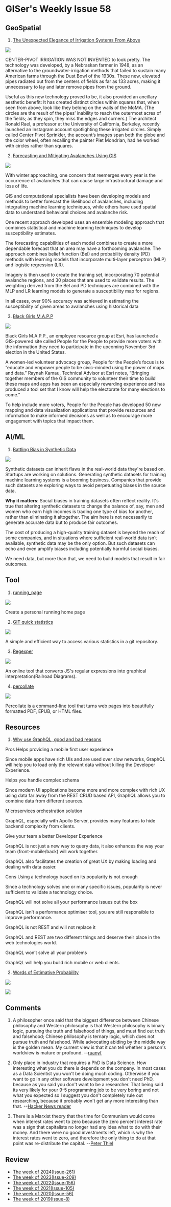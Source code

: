 # GISer's Weekly Issue 58

## GeoSpatial

1. [The Unexpected Elegance of Irrigation Systems From Above](https://www.atlasobscura.com/articles/why-do-farms-look-like-circles-from-planes)

![](https://assets.atlasobscura.com/media/W1siZiIsInVwbG9hZHMvYXNzZXRzLzg4MjY1NmFkLTJiOGMtNDJmYS1iOTJlLTQ4NWE4YTY4MDc2YTc1MzE0ZTRkZmVkMzQwMTUzYV8xNzg1ODIyODgxNV8xNjVlYzE5ZWFhX28uanBnIl0sWyJwIiwiY29udmVydCIsIiJdLFsicCIsImNvbnZlcnQiLCItcXVhbGl0eSA4MSAtYXV0by1vcmllbnQiXSxbInAiLCJ0aHVtYiIsIjEyODB4PiJdXQ/17858228815_165ec19eaa_o.jpg)

CENTER-PIVOT IRRIGATION WAS NOT INVENTED to look pretty. The technology was developed, by a Nebraskan farmer in 1948, as an alternative to the groundwater-irrigation methods that failed to sustain many American farms through the Dust Bowl of the 1930s. These new, elevated pipes radiated out from the centers of fields as far as 133 acres, making it unnecessary to lay and later remove pipes from the ground.

Useful as this new technology proved to be, it also provided an ancillary aesthetic benefit: It has created distinct circles within squares that, when seen from above, look like they belong on the walls of the MoMA. (The circles are the result of the pipes’ inability to reach the outermost acres of the fields; as they spin, they miss the edges and corners.) The architect Ronald Rael, a professor at the University of California, Berkeley, recently launched an Instagram account spotlighting these irrigated circles. Simply called Center Pivot Sprinkler, the account’s images span both the globe and the color wheel, often recalling the painter Piet Mondrian, had he worked with circles rather than squares.

2. [Forecasting and Mitigating Avalanches Using GIS](https://www.gislounge.com/forecasting-and-mitigating-avalanches-using-gis/)

![](https://i2.wp.com/www.gislounge.com/wp-content/uploads/2020/10/avalanche-2014202-nasa.jpg?w=720&ssl=1)

With winter approaching, one concern that reemerges every year is the occurrence of avalanches that can cause large infrastructural damage and loss of life.

GIS and computational specialists have been developing models and methods to better forecast the likelihood of avalanches, including integrating machine learning techniques, while others have used spatial data to understand behavioral choices and avalanche risk.

One recent approach developed uses an ensemble modeling approach that combines statistical and machine learning techniques to develop susceptibility estimates.

The forecasting capabilities of each model combines to create a more dependable forecast that an area may have a forthcoming avalanche. The approach combines belief function (Bel) and probability density (PD) methods with learning models that incorporate multi-layer perceptron (MLP) and logistic regression (LR).

Imagery is then used to create the training set, incorporating 70 potential avalanche regions, and 30 places that are used to validate results. The weighting derived from the Bel and PD techniques are combined with the MLP and LR learning models to generate a susceptibility map for regions.

In all cases, over 90% accuracy was achieved in estimating the susceptibility of given areas to avalanches using historical data

3. [Black Girls M.A.P.P](https://www.gislounge.com/black-girls-mapp-voter-information-site/)

![](https://i1.wp.com/www.gislounge.com/wp-content/uploads/2020/10/map-parents-workforce.png?w=1100&ssl=1)

Black Girls M.A.P.P., an employee resource group at Esri, has launched a GIS-powered site called People for the People to provide more voters with the information they need to participate in the upcoming November 3rd election in the United States.

A women-led volunteer advocacy group, People for the People’s focus is to “educate and empower people to be civic-minded using the power of maps and data.” Raynah Kamau, Technical Advisor at Esri notes, “Bringing together members of the GIS community to volunteer their time to build these maps and apps has been an especially rewarding experience and has produced a tool set that I know will help the electorate for many elections to come.”

To help include more voters, People for the People has developed 50 new mapping and data visualization applications that provide resources and information to make informed decisions as well as to encourage more engagement with topics that impact them.

## AI/ML

1. [Battling Bias in Synthetic Data](https://blog.deeplearning.ai/blog/the-batch-ai-researchers-under-fire-rl-agents-in-danger-bias-in-synthetic-data-one-neuron-to-rule-them-all)

![](<https://blog.deeplearning.ai/hubfs/ezgif.com-resize%20(20).gif>)

Synthetic datasets can inherit flaws in the real-world data they're based on. Startups are working on solutions. Generating synthetic datasets for training machine learning systems is a booming business. Companies that provide such datasets are exploring ways to avoid perpetuating biases in the source data.

**Why it matters**: Social biases in training datasets often reflect reality. It's true that altering synthetic datasets to change the balance of, say, men and women who earn high incomes is trading one type of bias for another, rather than eliminating it altogether. The aim here is not necessarily to generate accurate data but to produce fair outcomes.

The cost of producing a high-quality training dataset is beyond the reach of some companies, and in situations where sufficient real-world data isn’t available, synthetic data may be the only option. But such datasets can echo and even amplify biases including potentially harmful social biases.

We need data, but more than that, we need to build models that result in fair outcomes.

## Tool

1. [running_page](https://github.com/yihong0618/running_page)

![](https://camo.githubusercontent.com/2ca7d3931048d1b1107d03cccae1b0106428b3c0/68747470733a2f2f7777772e77616e67626173652e636f6d2f626c6f67696d672f61737365742f3230323031302f6267323032303130323730382e6a7067)

Create a personal running home page

2. [GIT quick statistics](https://github.com/arzzen/git-quick-stats)

![](https://user-images.githubusercontent.com/8818630/58364013-61e53800-7e7b-11e9-87f9-790d6744fbd5.png)

A simple and efficient way to access various statistics in a git repository.

3. [Regexper](https://regexper.com)

![](https://www.wangbase.com/blogimg/asset/201909/bg2019091704.jpg)

An online tool that converts JS's regular expressions into graphical interpretation(Railroad Diagrams).

4. [percollate](https://github.com/danburzo/percollatev)

![](https://raw.githubusercontent.com/danburzo/percollate/master/.github/dimensions-of-colour.png)

Percollate is a command-line tool that turns web pages into beautifully formatted PDF, EPUB, or HTML files.

## Resources

1. [Why use GraphQL, good and bad reasons]()

Pros
Helps providing a mobile first user experience

Since mobile apps have rich UIs and are used over slow networks, GraphQL will help you to load only the relevant data without killing the Developer Experience.

Helps you handle complex schema

Since modern UI applications become more and more complex with rich UX using data far away from the REST CRUD based API, GraphQL allows you to combine data from different sources.

Microservices orchestration solution

GraphQL, especially with Apollo Server, provides many features to hide backend complexity from clients.

Give your team a better Developer Experience

GraphQL is not just a new way to query data, it also enhances the way your team (front-mobile/back) will work together.

GraphQL also facilitates the creation of great UX by making loading and dealing with data easier.

Cons
Using a technology based on its popularity is not enough

Since a technology solves one or many specific issues, popularity is never sufficient to validate a technology choice.

GraphQL will not solve all your performance issues out the box

GraphQL isn’t a performance optimiser tool, you are still responsible to improve performance.

GraphQL is not REST and will not replace it

GraphQL and REST are two different things and deserve their place in the web technologies world.

GraphQL won’t solve all your problems

GraphQL will help you build rich mobile or web clients.

2. [Words of Estimative Probability](https://www.cia.gov/library/center-for-the-study-of-intelligence/csi-publications/books-and-monographs/sherman-kent-and-the-board-of-national-estimates-collected-essays/6words.html)

![](http://image.sciencenet.cn/album/201805/13/114711f1foy7rpsy1000qq.png)

![](http://image.sciencenet.cn/album/201805/13/115012akq9r9rqjr2q8cs9.png)

## Comments

1. A philosopher once said that the biggest difference between Chinese philosophy and Western philosophy is that Western philosophy is binary logic, pursuing the truth and falsehood of things, and must find out truth and falsehood; Chinese philosophy is ternary logic, which does not pursue truth and falsehood. While advocating abiding by the middle way is the golden mean. My current view is that it can tell whether a person's worldview is mature or profound.
   --[ruanyf](https://github.com/ruanyf/weekly/blob/master/docs/issue-131.md)

2. Only place in industry that requires a PhD is Data Science. How interesting what you do there is depends on the company. In most cases as a Data Scientist you won't be doing much coding. Otherwise if you want to go in any other software development you don't need PhD, because as you said you don't want to be a researcher. That being said its very likely for your 9-5 programming job to be very boring and not what you expected so I suggest you don't completely rule out researching, because it probably won't get any more interesting than that.
   --[Hacker News reader](https://news.ycombinator.com/item?id=21113635)

3. There is a Marxist theory that the time for Communism would come when interest rates went to zero because the zero percent interest rate was a sign that capitalists no longer had any idea what to do with their money. And there were no good investments left, which is why the interest rates went to zero, and therefore the only thing to do at that point was re-distribute the capital.
   --[Peter Thiel](https://www.perell.com/blog/Peter-Thiel-Interviewhttps://www.perell.com/blog/Peter-Thiel-Interview)

## Review

- [The week of 2024(Issue-261)](../2024/issue-261.md)
- [The week of 2023(Issue-209)](../2023/issue-209.md)
- [The week of 2022(Issue-156)](../2022/issue-156.md)
- [The week of 2021(Issue-105)](../2021/issue-105.md)
- [The week of 2020(Issue-56)](../2020/issue-56.md)
- [The week of 2019(Issue-8)](../2019/issue-8.md)
